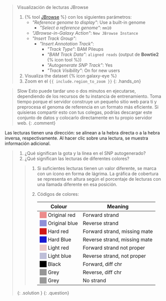 > <hands-on-title>Visualización de lecturas JBrowse</hands-on-title>
>
> 1. {% tool [JBrowse](toolshed.g2.bx.psu.edu/repos/iuc/jbrowse/jbrowse/1.16.11+galaxy1) %} con los siguientes parámetros:
>    - *"Reference genome to display"*: Use a built-in genome
>       - *"Select a reference genome"*: `mm10`
>    - *"JBrowse-in-Galaxy Action"*: `New JBrowse Instance`
>    - *"Insert Track Group"*:
>       - *"Insert Annotation Track"*:
>          - *"Track Type"*: BAM Pileups
>          - *"BAM Track Data"*: `aligned reads` (output de **Bowtie2** {% icon tool %})
>          - *"Autogenerate SNP Track"*: Yes
>          - *"Track Visibility"*: On for new users
> 2. Visualiza the dataset {% icon galaxy-eye %}
> 3. Zoom en el `{{ include.region_to_zoom }}`
{: .hands_on}

> <comment-title>Slow</comment-title>
> Esto puede tardar uno o dos minutos en ejecutarse, dependiendo de los recursos de tu instancia de entrenamiento. Toma tiempo porque el servidor construye un pequeño sitio web para ti y preprocesa el genoma de referencia en un formato más eficiente. Si quisieras compartir esto con tus colegas, podrías descargar este conjunto de datos y colocarlo directamente en tu propio servidor web.
{: .comment}

Las lecturas tienen una dirección: se alinean a la hebra directa o a la hebra inversa, respectivamente. Al hacer clic sobre una lectura, se muestra información adicional.

> <question-title></question-title>
>
> 1. ¿Qué significan la gota y la línea en el SNP autogenerado? 
> 2. ¿Qué significan las lecturas de diferentes colores?
>
> > <solution-title></solution-title>
> > 1. Si suficientes lecturas tienen un valor diferente, se marca con un ícono en forma de lágrima. La gráfica de cobertura se representa en altura según el porcentaje de lecturas con una llamada diferente en esa posición.
> > 2. Códigos de colores:
> >
> >    Colour                                                                         | Meaning
> >    ---                                                                            | ---
> >    <i style="background:#ec8b8b">&nbsp;&nbsp;&nbsp;&nbsp;&nbsp;</i> Original red  | Forward strand
> >    <i style="background:#8f8fd8">&nbsp;&nbsp;&nbsp;&nbsp;&nbsp;</i> Original blue | Reverse strand
> >    <i style="background:#d11919">&nbsp;&nbsp;&nbsp;&nbsp;&nbsp;</i> Hard red      | Forward strand, missing mate
> >    <i style="background:#1919d1">&nbsp;&nbsp;&nbsp;&nbsp;&nbsp;</i> Hard Blue     | Reverse strand, missing mate
> >    <i style="background:#ecc8c8">&nbsp;&nbsp;&nbsp;&nbsp;&nbsp;</i> Light red     | Forward strand not proper
> >    <i style="background:#bebed8">&nbsp;&nbsp;&nbsp;&nbsp;&nbsp;</i> Light blue    | Reverse strand, not proper
> >    <i style="background:#000000">&nbsp;&nbsp;&nbsp;&nbsp;&nbsp;</i> Black         | Forward, diff chr
> >    <i style="background:#969696">&nbsp;&nbsp;&nbsp;&nbsp;&nbsp;</i> Grey          | Reverse, diff chr
> >    <i style="background:#999999">&nbsp;&nbsp;&nbsp;&nbsp;&nbsp;</i> Grey          | No strand
> {: .solution }
{: .question}
